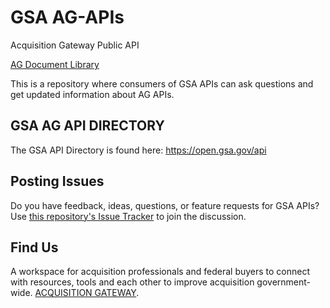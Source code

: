 # GSA AG-APIs

Acquisition Gateway Public API

[AG Document Library](https://hallways.cap.gsa.gov/app/#/tutorials/document-library)

This is a repository where consumers of GSA APIs can ask questions and get updated information about AG APIs.

## GSA AG API DIRECTORY

The GSA API Directory is found here: https://open.gsa.gov/api

## Posting Issues

Do you have feedback, ideas, questions, or feature requests for GSA APIs?  Use [this repository's Issue Tracker](https://github.com/GSA/ag-api/issues) to join the discussion.

## Find Us

A workspace for acquisition professionals and federal buyers to connect with resources, tools and each other to improve acquisition government-wide. [ACQUISITION GATEWAY](https://hallways.cap.gsa.gov/app/#/).
